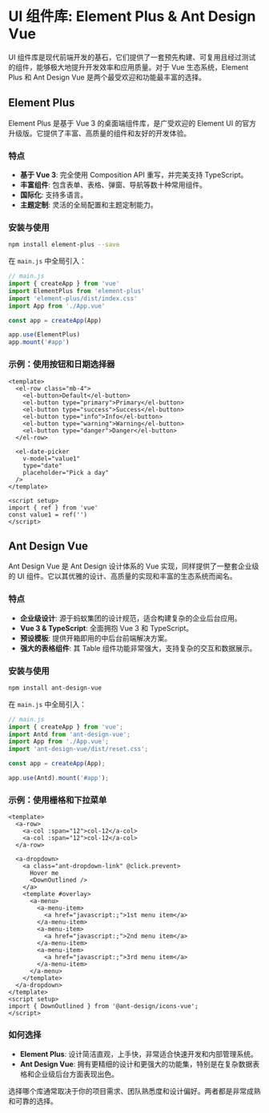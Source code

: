 # UI 组件库: Element Plus & Ant Design Vue

UI 组件库是现代前端开发的基石，它们提供了一套预先构建、可复用且经过测试的组件，能够极大地提升开发效率和应用质量。对于 Vue 生态系统，Element Plus 和 Ant Design Vue 是两个最受欢迎和功能最丰富的选择。

## Element Plus

Element Plus 是基于 Vue 3 的桌面端组件库，是广受欢迎的 Element UI 的官方升级版。它提供了丰富、高质量的组件和友好的开发体验。

### 特点

-   **基于 Vue 3**: 完全使用 Composition API 重写，并完美支持 TypeScript。
-   **丰富组件**: 包含表单、表格、弹窗、导航等数十种常用组件。
-   **国际化**: 支持多语言。
-   **主题定制**: 灵活的全局配置和主题定制能力。

### 安装与使用

```bash
npm install element-plus --save
```

在 `main.js` 中全局引入：

```javascript
// main.js
import { createApp } from 'vue'
import ElementPlus from 'element-plus'
import 'element-plus/dist/index.css'
import App from './App.vue'

const app = createApp(App)

app.use(ElementPlus)
app.mount('#app')
```

### 示例：使用按钮和日期选择器

```vue
<template>
  <el-row class="mb-4">
    <el-button>Default</el-button>
    <el-button type="primary">Primary</el-button>
    <el-button type="success">Success</el-button>
    <el-button type="info">Info</el-button>
    <el-button type="warning">Warning</el-button>
    <el-button type="danger">Danger</el-button>
  </el-row>

  <el-date-picker
    v-model="value1"
    type="date"
    placeholder="Pick a day"
  />
</template>

<script setup>
import { ref } from 'vue'
const value1 = ref('')
</script>
```

## Ant Design Vue

Ant Design Vue 是 Ant Design 设计体系的 Vue 实现，同样提供了一整套企业级的 UI 组件。它以其优雅的设计、高质量的实现和丰富的生态系统而闻名。

### 特点

-   **企业级设计**: 源于蚂蚁集团的设计规范，适合构建复杂的企业后台应用。
-   **Vue 3 & TypeScript**: 全面拥抱 Vue 3 和 TypeScript。
-   **预设模板**: 提供开箱即用的中后台前端解决方案。
-   **强大的表格组件**: 其 Table 组件功能非常强大，支持复杂的交互和数据展示。

### 安装与使用

```bash
npm install ant-design-vue
```

在 `main.js` 中全局引入：

```javascript
// main.js
import { createApp } from 'vue';
import Antd from 'ant-design-vue';
import App from './App.vue';
import 'ant-design-vue/dist/reset.css';

const app = createApp(App);

app.use(Antd).mount('#app');
```

### 示例：使用栅格和下拉菜单

```vue
<template>
  <a-row>
    <a-col :span="12">col-12</a-col>
    <a-col :span="12">col-12</a-col>
  </a-row>

  <a-dropdown>
    <a class="ant-dropdown-link" @click.prevent>
      Hover me
      <DownOutlined />
    </a>
    <template #overlay>
      <a-menu>
        <a-menu-item>
          <a href="javascript:;">1st menu item</a>
        </a-menu-item>
        <a-menu-item>
          <a href="javascript:;">2nd menu item</a>
        </a-menu-item>
        <a-menu-item>
          <a href="javascript:;">3rd menu item</a>
        </a-menu-item>
      </a-menu>
    </template>
  </a-dropdown>
</template>
<script setup>
import { DownOutlined } from '@ant-design/icons-vue';
</script>
```

### 如何选择

-   **Element Plus**: 设计简洁直观，上手快，非常适合快速开发和内部管理系统。
-   **Ant Design Vue**: 拥有更精细的设计和更强大的功能集，特别是在复杂数据表格和企业级后台方面表现出色。

选择哪个库通常取决于你的项目需求、团队熟悉度和设计偏好。两者都是非常成熟和可靠的选择。 